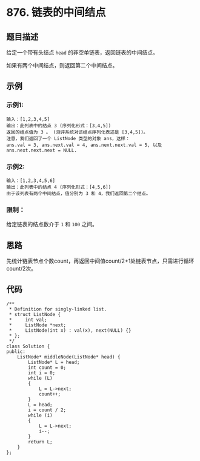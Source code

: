 # 876. 链表的中间结点

## 题目描述

给定一个带有头结点 `head` 的非空单链表，返回链表的中间结点。

如果有两个中间结点，则返回第二个中间结点。

## 示例

### 示例1:

```
输入：[1,2,3,4,5]
输出：此列表中的结点 3 (序列化形式：[3,4,5])
返回的结点值为 3 。 (测评系统对该结点序列化表述是 [3,4,5])。
注意，我们返回了一个 ListNode 类型的对象 ans，这样：
ans.val = 3, ans.next.val = 4, ans.next.next.val = 5, 以及 ans.next.next.next = NULL.
```

### 示例2:

```
输入：[1,2,3,4,5,6]
输出：此列表中的结点 4 (序列化形式：[4,5,6])
由于该列表有两个中间结点，值分别为 3 和 4，我们返回第二个结点。
```

### 限制：

给定链表的结点数介于 `1` 和 `100` 之间。

## 思路

先统计链表节点个数count，再返回中间值count/2+1处链表节点，只需进行循环count/2次。

## 代码

```
/**
 * Definition for singly-linked list.
 * struct ListNode {
 *     int val;
 *     ListNode *next;
 *     ListNode(int x) : val(x), next(NULL) {}
 * };
 */
class Solution {
public:
    ListNode* middleNode(ListNode* head) {
        ListNode* L = head;
        int count = 0;
        int i = 0;
        while (L)
        {
            L = L->next;
            count++;
        }
        L = head;
        i = count / 2;
        while (i)
        {
            L = L->next;
            i--;
        }
        return L;
    }
};
```

